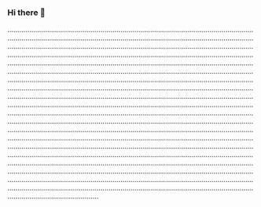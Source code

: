 ### Hi there 👋

..............................................................................................................................................................................................................................................................................................................................................................................................................................................................................................................................................................................................................................................................................................................................................................................................................................................................................................................................................................................................................................................................................................................................................................................................................................................................................................................................................................................................................................................................................................................................................................................................................................................................................................................................................................................................................................................................................................................................................................................................................................................................................................................................................................................................................................................................................................................................................................................................................................................................................................................................................................................................................................